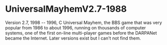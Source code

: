 # UniversalMayhemV2.7-1988
Version 2.7, 1998 -- 1996, C Universal Mayhem, the BBS game that was very popular from 1986 to about 1996, running on thousands of computer systems, one of the first on-line multi-player games before the DARPANet became the Internet. Later versions exist but I can't not find them.
